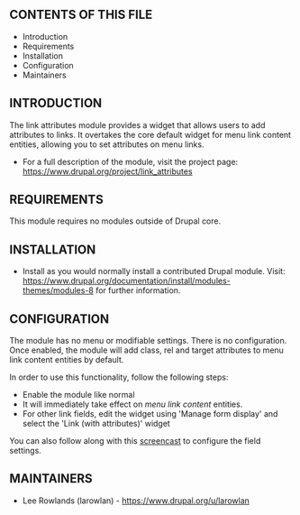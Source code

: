 CONTENTS OF THIS FILE
---------------------

 * Introduction
 * Requirements
 * Installation
 * Configuration
 * Maintainers


INTRODUCTION
------------

The link attributes module provides a widget that allows users to add
attributes to links. It overtakes the core default widget for menu link
content entities, allowing you to set attributes on menu links.

 * For a full description of the module, visit the project page:
   https://www.drupal.org/project/link_attributes


REQUIREMENTS
------------

This module requires no modules outside of Drupal core.


INSTALLATION
------------

 * Install as you would normally install a contributed Drupal module. Visit:
   https://www.drupal.org/documentation/install/modules-themes/modules-8 for
   further information.


CONFIGURATION
-------------

The module has no menu or modifiable settings. There is no configuration. Once
enabled, the module will add class, rel and target attributes to menu link
content entities by default.

In order to use this functionality, follow the following steps:

 * Enable the module like normal
 * It will immediately take effect on *menu link content* entities.
 * For other link fields, edit the widget using 'Manage form display'
   and select the 'Link (with attributes)' widget

You can also follow along with this [screencast](https://vimeo.com/233507094) to
configure the field settings.


MAINTAINERS
-----------

 * Lee Rowlands (larowlan) - https://www.drupal.org/u/larowlan
